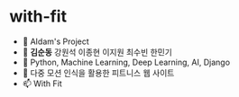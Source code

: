 # with-fit

- 👋 AIdam's Project
- 👀 **김순동** 강원석 이종현 이지원 최수빈 한민기
- 🌱 Python, Machine Learning, Deep Learning, AI, Django
- 💞️ 다중 모션 인식을 활용한 피트니스 웹 사이트
- 📫 With Fit

<!---
jonaheey/with-fit is a ✨ special ✨ repository because its `README.md` (this file) appears on your GitHub profile.
You can click the Preview link to take a look at your changes.
--->
